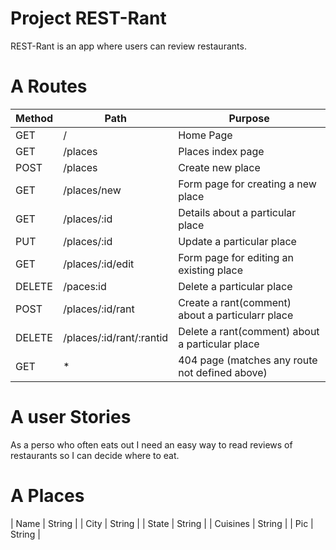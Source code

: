# Project REST-Rant

REST-Rant is an app where users can review restaurants.



# A Routes
| Method | Path | Purpose |
| ------ | ---- | ------- |
| GET | / | Home Page|
| GET | /places | Places index page|
| POST | /places | Create new place |
| GET | /places/new | Form page for creating a new place |
| GET | /places/:id | Details about a particular place |
| PUT | /places/:id | Update a particular place |
| GET | /places/:id/edit | Form page for editing an existing place |
| DELETE | /paces:id | Delete a particular place |
| POST | /places/:id/rant | Create a rant(comment) about a particularr place |
| DELETE | /places/:id/rant/:rantid | Delete a rant(comment) about a particular place |
| GET | * | 404 page (matches any route not defined above) |

# A user Stories

As a perso who often eats out I need an easy way to read reviews of restaurants so I can decide where to eat.

# A Places

| Name | String |
| City | String |
| State | String |
| Cuisines | String |
| Pic | String |